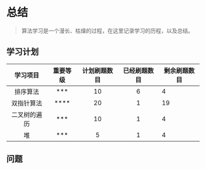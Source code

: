 # 总结

> 算法学习是一个漫长、枯燥的过程，在这里记录学习的历程，以及总结。

## 学习计划

|   学习项目   | 重要等级 | 计划刷题数目 | 已经刷题数目 | 剩余刷题数目 |
| :----------: | :------: | :----------: | :----------: | ------------ |
|   排序算法   |  \*\*\*  |      10      |      6       | 4            |
|  双指针算法  | \*\*\*\* |      20      |      1       | 19           |
| 二叉树的遍历 |  \*\*\*  |      10      |      1       | 4            |
|      堆      |  \*\*\*  |      5       |      1       | 4            |

## 问题
